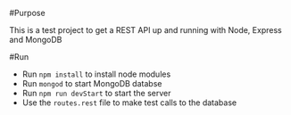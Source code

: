 #Purpose

This is a test project to get a REST API up and running with Node, Express and MongoDB

#Run

- Run `npm install` to install node modules
- Run `mongod` to start MongoDB databse
- Run `npm run devStart` to start the server
- Use the `routes.rest` file to make test calls to the database
